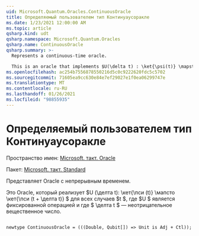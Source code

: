 ```yaml
---
uid: Microsoft.Quantum.Oracles.ContinuousOracle
title: Определяемый пользователем тип Континуаусоракле
ms.date: 1/23/2021 12:00:00 AM
ms.topic: article
qsharp.kind: udt
qsharp.namespace: Microsoft.Quantum.Oracles
qsharp.name: ContinuousOracle
qsharp.summary: >-
  Represents a continuous-time oracle.

  This is an oracle that implements $U(\delta t) : \ket{\psi(t)} \mapsto \ket{\psi(t + \delta t)}$ for all times $t$, where $U$ is a fixed operation, and where $\delta t$ is a non-negative real number.
ms.openlocfilehash: ac254b7556878550216d5c0c9222620fdc5c5702
ms.sourcegitcommit: 71605ea9cc630e84e7ef29027e1f0ea06299747e
ms.translationtype: MT
ms.contentlocale: ru-RU
ms.lasthandoff: 01/26/2021
ms.locfileid: "98855935"
---
```

# <a name="continuousoracle-user-defined-type"></a>Определяемый пользователем тип Континуаусоракле

Пространство имен: [Microsoft. такт. Oracle](xref:Microsoft.Quantum.Oracles)

Пакет: [Microsoft. такт. Standard](https://nuget.org/packages/Microsoft.Quantum.Standard)


Представляет Oracle с непрерывным временем.

Это Oracle, который реализует $U (\делта t): \кет{\пси (t)} \мапсто \кет{\пси (t + \делта t)} $ для всех случаев $t $, где $U $ является фиксированной операцией и где $ \делта t $ — неотрицательное вещественное число.

```qsharp

newtype ContinuousOracle = (((Double, Qubit[]) => Unit is Adj + Ctl));
```

